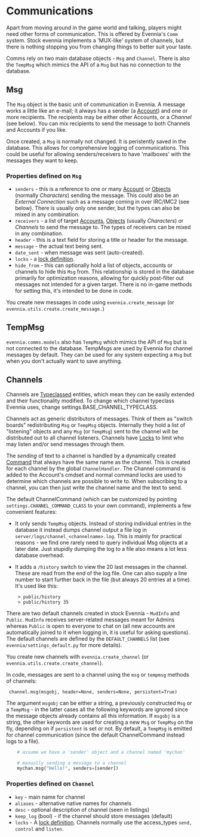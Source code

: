 # Communications


Apart from moving around in the game world and talking, players might need other forms of
communication. This is offered by Evennia's `Comm` system. Stock evennia implements a 'MUX-like'
system of channels, but there is nothing stopping you from changing things to better suit your
taste.

Comms rely on two main database objects - `Msg` and `Channel`. There is also the `TempMsg` which
mimics the API of a `Msg` but has no connection to the database.

## Msg

The `Msg` object is the basic unit of communication in Evennia. A message works a little like an
e-mail; it always has a sender (a [Account](Component/Accounts)) and one or more recipients. The recipients
may be either other Accounts, or a *Channel* (see below). You can mix recipients to send the message
to both Channels and Accounts if you like.

Once created, a `Msg` is normally not changed. It is peristently saved in the database. This allows
for comprehensive logging of communications. This could be useful for allowing senders/receivers to
have 'mailboxes' with the messages they want to keep.

### Properties defined on `Msg`

- `senders` - this is a reference to one or many [Account](Component/Accounts) or [Objects](Component/Objects) (normally
*Characters*) sending the message.  This could also be an *External Connection* such as a message
coming in over IRC/IMC2 (see below). There is usually only one sender, but the types can also be
mixed in any combination.
- `receivers` - a list of target [Accounts](Component/Accounts), [Objects](Component/Objects) (usually *Characters*) or
*Channels* to send the message to. The types of receivers can be mixed in any combination.
- `header` - this is a text field for storing a title or header for the message. 
- `message` - the actual text being sent.
- `date_sent` - when message was sent (auto-created).
- `locks` - a [lock definition](Component/Locks).
- `hide_from` - this can optionally hold a list of objects, accounts or channels to hide this `Msg`
from. This relationship is stored in the database primarily for optimization reasons, allowing for
quickly post-filter out messages not intended for a given target.  There is no in-game methods for
setting this, it's intended to be done in code.

You create new messages in code using `evennia.create_message` (or
`evennia.utils.create.create_message.`)

## TempMsg

`evennia.comms.models` also has `TempMsg` which mimics the API of `Msg` but is not connected to the
database. TempMsgs are used by Evennia for channel messages by default. They can be used for any
system expecting a `Msg` but when you don't actually want to save anything.

## Channels

Channels are [Typeclassed](Component/Typeclasses) entities, which mean they can be easily extended and their
functionality modified. To change which channel typeclass Evennia uses, change
settings.BASE_CHANNEL_TYPECLASS.

Channels act as generic distributors of messages. Think of them as "switch boards" redistributing
`Msg` or `TempMsg` objects. Internally they hold a list of "listening" objects and any `Msg` (or
`TempMsg`) sent to the channel will be distributed out to all channel listeners. Channels have
[Locks](Component/Locks) to limit who may listen and/or send messages through them.

The *sending* of text to a channel is handled by a dynamically created [Command](Component/Commands) that
always have the same name as the channel. This is created for each channel by the global
`ChannelHandler`. The Channel command is added to the Account's cmdset and normal command locks are
used to determine which channels are possible to write to. When subscribing to a channel, you can
then just write the channel name and the text to send.

The default ChannelCommand (which can be customized by pointing `settings.CHANNEL_COMMAND_CLASS` to
your own command), implements a few convenient features:

 - It only sends `TempMsg` objects. Instead of storing individual entries in the database it instead
dumps channel output a file log in `server/logs/channel_<channelname>.log`. This is mainly for
practical reasons - we find one rarely need to query individual Msg objects at a later date. Just
stupidly dumping the log to a file also means a lot less database overhead.
 - It adds a `/history` switch to view the 20 last messages in the channel. These are read from the
end of the log file. One can also supply a line number to start further back in the file (but always
20 entries at a time). It's used like this:
    
        > public/history 
        > public/history 35


There are two default channels created in stock Evennia - `MudInfo` and `Public`.  `MudInfo`
receives server-related messages meant for Admins whereas `Public`  is open to everyone to chat on
(all new accounts are automatically joined to it when logging in, it is useful for asking
questions). The default channels are defined by the `DEFAULT_CHANNELS` list (see
`evennia/settings_default.py` for more details).

You create new channels with `evennia.create_channel` (or `evennia.utils.create.create_channel`).

In code, messages are sent to a channel using the `msg` or `tempmsg` methods of channels: 

     channel.msg(msgobj, header=None, senders=None, persistent=True)

The argument `msgobj` can be either a string, a previously constructed `Msg` or a `TempMsg` - in the
latter cases all the following keywords are ignored since the message objects already contains all
this information. If `msgobj` is a string, the other keywords are used for creating a new `Msg` or
`TempMsg` on the fly, depending on if `persistent` is set or not. By default, a `TempMsg` is emitted
for channel communication (since the default ChannelCommand instead logs to a file).

```python
    # assume we have a 'sender' object and a channel named 'mychan'

    # manually sending a message to a channel
    mychan.msg("Hello!", senders=[sender])
```

### Properties defined on `Channel`

- `key` - main name for channel
- `aliases` - alternative native names for channels
- `desc` - optional description of channel (seen in listings)
- `keep_log` (bool) - if the channel should store messages (default)
- `locks` - A [lock definition](Component/Locks). Channels normally use the access_types `send, control` and
`listen`.